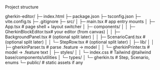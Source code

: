 Project structure

gherkin-editor/
├─ index.html
├─ package.json
├─ tsconfig.json
├─ vite.config.ts
├─ .gitignore
├─ src/
│  ├─ main.tsx                 # app entry mounts <App/>
│  ├─ App.tsx                  # page shell + layout switcher
│  ├─ components/
│  │  ├─ GherkinBlockEditor.tsx# your editor (from canvas)
│  │  ├─ BackgroundPanel.tsx   # (optional split later)
│  │  ├─ ScenarioCard.tsx      # (optional split later)
│  │  └─ StepRow.tsx           # (optional split later)
│  ├─ lib/
│  │  ├─ gherkinParser.ts      # parse .feature → model
│  │  └─ gherkinPrinter.ts     # model → .feature text
│  ├─ styles/
│  │  └─ index.css             # Tailwind @tailwind base/components/utilities
│  └─ types/
│     └─ gherkin.ts            # Step, Scenario, enums
└─ public/                      # static assets if any

